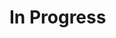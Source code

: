 <html lang="en">
	<head>
		<meta charset="utf-8">
		<title>Casey Fernandez</title>
	</head>
	<body>
		<h1>In Progress</h1>
	</body>
</html>
